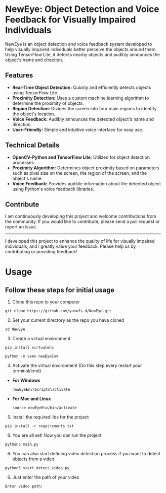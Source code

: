 # NewEye: Object Detection and Voice Feedback for Visually Impaired Individuals

NewEye is an object detection and voice feedback system developed to help visually impaired individuals better perceive the objects around them. Using TensorFlow Lite, it detects nearby objects and audibly announces the object's name and direction.

## Features

- **Real-Time Object Detection:** Quickly and efficiently detects objects using TensorFlow Lite.
- **Proximity Detection:** Uses a custom machine learning algorithm to determine the proximity of objects.
- **Region Detection:** Divides the screen into four main regions to identify the object's location.
- **Voice Feedback:** Audibly announces the detected object's name and direction.
- **User-Friendly:** Simple and intuitive voice interface for easy use.

## Technical Details

- **OpenCV-Python and TensorFlow Lite:** Utilized for object detection processes.
- **Proximity Algorithm:** Determines object proximity based on parameters such as pixel size on the screen, the region of the screen, and the object's name.
- **Voice Feedback:** Provides audible information about the detected object using Python's voice feedback libraries.

## Contribute

 I am continuously developing this project and welcome contributions from the community. If you would like to contribute, please send a pull request or report an issue.

---

I developed this project to enhance the quality of life for visually impaired individuals, and I greatly value your feedback. Please help us by contributing or providing feedback!

# Usage
## Follow these steps for initial usage
1. Clone this repo to your computer
```
git clone https://github.com/yusufs-d/NewEye.git   
```
2. Set your current directory as the repo you have cloned
```
cd NewEye
```
3. Create a virtual environment
```
pip install virtualenv
```
```
python -m venv newEyeEnv
```
4. Activate the virtual environment (Do this step every restart your terminal/cmd)
- **For Windows**
  ```
  newEyeEnv\Scripts\activate
  ```
- **For Mac and Linux**
  ```
  source newEyeEnv/bin/activate
  ```
5. Install the required libs for the project
```
pip install -r requirements.txt
```
6. You are all set! Now you can run the project
```
python3 main.py
```
6. You can also start defining video detection process if you want to detect objects from a video
```
python3 start_detect_video.py
```
6. Just enter the path of your video 
```
Enter video path:
```
   

